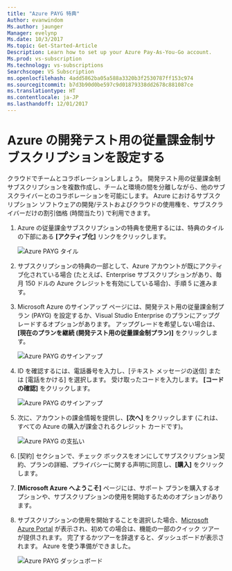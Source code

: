 ```yaml
---
title: "Azure PAYG 特典"
Author: evanwindom
Ms.author: jaunger
Manager: evelynp
Ms.date: 10/3/2017
Ms.topic: Get-Started-Article
Description: Learn how to set up your Azure Pay-As-You-Go account.
Ms.prod: vs-subscription
Ms.technology: vs-subscriptions
Searchscope: VS Subscription
ms.openlocfilehash: 4add5862ba05a588a3320b3f2530787ff153c974
ms.sourcegitcommit: b7d3b90d0be597c9d01879338dd2678c881087ce
ms.translationtype: HT
ms.contentlocale: ja-JP
ms.lasthandoff: 12/01/2017
---
```

# <a name="setting-up-azure-devtest-pay-as-you-go-subscription"></a>Azure の開発テスト用の従量課金制サブスクリプションを設定する
クラウドでチームとコラボレーションしましょう。  開発テスト用の従量課金制サブスクリプションを複数作成し、チームと環境の間を分離しながら、他のサブスクライバーとのコラボレーションを可能にします。  Azure におけるサブスクリプション ソフトウェアの開発/テストおよびクラウドの使用権を、サブスクライバーだけの割引価格 (時間当たり) で利用できます。

1.  Azure の従量課金サブスクリプションの特典を使用するには、特典のタイルの下部にある **[アクティブ化]** リンクをクリックします。   

    ![Azure PAYG タイル](_img\vs-azure-payg\vs-azure-payg-tile.png) 

2.  サブスクリプションの特典の一部として、Azure アカウントが既にアクティブ化されている場合 (たとえば、Enterprise サブスクリプションがあり、毎月 150 ドルの Azure クレジットを有効にしている場合)、手順 5 に進みます。

3.  Microsoft Azure のサインアップ ページには、開発テスト用の従量課金制プラン (PAYG) を設定するか、Visual Studio Enterprise のプランにアップグレードするオプションがあります。  アップグレードを希望しない場合は、**[現在のプランを継続 (開発テスト用の従量課金制プラン)]** をクリックします。 

    ![Azure PAYG のサインアップ](_img\vs-azure-payg\vs-azure-payg-signup-cropped.png) 

4.  ID を確認するには、電話番号を入力し、[テキスト メッセージの送信] または [電話をかける] を選択します。  受け取ったコードを入力します。  **[コードの確認]** をクリックします。 

    ![Azure PAYG のサインアップ](_img\vs-azure-payg\vs-azure-payg-identity-cropped.png) 


5.  次に、アカウントの課金情報を提供し、**[次へ]** をクリックします   (これは、すべての Azure の購入が課金されるクレジット カードです)。  

    ![Azure PAYG の支払い](_img\vs-azure-payg\vs-azure-payg-payment-cropped.png) 
        

6.  [契約] セクションで、チェック ボックスをオンにしてサブスクリプション契約、プランの詳細、プライバシーに関する声明に同意し、**[購入]**  をクリックします。 

7.  **[Microsoft Azure へようこそ]** ページには、サポート プランを購入するオプションや、サブスクリプションの使用を開始するためのオプションがあります。   

8.  サブスクリプションの使用を開始することを選択した場合、[Microsoft Azure Portal](https://portal.azure.com) が表示され、初めての場合は、機能の一部のクイック ツアーが提供されます。  完了するかツアーを辞退すると、ダッシュボードが表示されます。  Azure を使う準備ができました。
  
    ![Azure PAYG ダッシュボード](_img\vs-azure-payg\vs-azure-payg-dashboard-cropped.png) 
